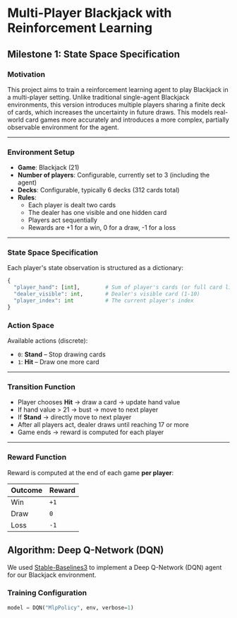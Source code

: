 #  Multi-Player Blackjack with Reinforcement Learning

## Milestone 1: State Space Specification

###  Motivation

This project aims to train a reinforcement learning agent to play Blackjack in a multi-player setting. Unlike traditional single-agent Blackjack environments, this version introduces multiple players sharing a finite deck of cards, which increases the uncertainty in future draws. This models real-world card games more accurately and introduces a more complex, partially observable environment for the agent.

---

###  Environment Setup

- **Game**: Blackjack (21)  
- **Number of players**: Configurable, currently set to 3 (including the agent)  
- **Decks**: Configurable, typically 6 decks (312 cards total)  
- **Rules**:
  - Each player is dealt two cards  
  - The dealer has one visible and one hidden card  
  - Players act sequentially  
  - Rewards are +1 for a win, 0 for a draw, -1 for a loss  

---

###  State Space Specification

Each player's state observation is structured as a dictionary:

```python
{
  "player_hand": [int],        # Sum of player's cards (or full card list)
  "dealer_visible": int,       # Dealer's visible card (1-10)
  "player_index": int          # The current player's index
}
```
### Action Space

Available actions (discrete):

- `0`: **Stand** – Stop drawing cards  
- `1`: **Hit** – Draw one more card  

---

###  Transition Function

- Player chooses **Hit** → draw a card → update hand value  
- If hand value > 21 → bust → move to next player  
- If **Stand** → directly move to next player  
- After all players act, dealer draws until reaching 17 or more  
- Game ends → reward is computed for each player  

---

###  Reward Function

Reward is computed at the end of each game **per player**:

| Outcome        | Reward |
|----------------|--------|
| Win            | `+1`   |
| Draw           | `0`    |
| Loss           | `-1`   |

## Algorithm: Deep Q-Network (DQN)

We used [Stable-Baselines3](https://github.com/DLR-RM/stable-baselines3) to implement a Deep Q-Network (DQN) agent for our Blackjack environment.

### Training Configuration

```python
model = DQN("MlpPolicy", env, verbose=1)
```
